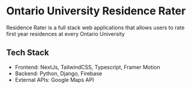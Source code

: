 # Ontario University Residence Rater

Residence Rater is a full stack web applications that allows users to rate first year residences at every Ontario University

## Tech Stack
<ul>
  <li>
    Frontend: NextJs, TailwindCSS, Typescript, Framer Motion
  </li>
  <li>
    Backend: Python, Django, Firebase
  </li>
  <li>
    External APIs: Google Maps API
  </li>
</ul>

